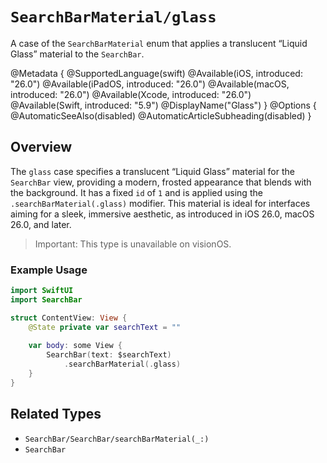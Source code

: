 # ``SearchBarMaterial/glass``

A case of the `SearchBarMaterial` enum that applies a translucent “Liquid Glass” material to the `SearchBar`.

@Metadata {
    @SupportedLanguage(swift)
    @Available(iOS, introduced: "26.0")
    @Available(iPadOS, introduced: "26.0")
    @Available(macOS, introduced: "26.0")
    @Available(Xcode, introduced: "26.0")
    @Available(Swift, introduced: "5.9")
    @DisplayName("Glass")
}
@Options {
    @AutomaticSeeAlso(disabled)
    @AutomaticArticleSubheading(disabled)
}

## Overview

The `glass` case specifies a translucent “Liquid Glass” material for the `SearchBar` view, providing a modern, frosted appearance that blends with the background. It has a fixed `id` of `1` and is applied using the `.searchBarMaterial(.glass)` modifier. This material is ideal for interfaces aiming for a sleek, immersive aesthetic, as introduced in iOS 26.0, macOS 26.0, and later.

> Important: This type is unavailable on visionOS.

### Example Usage
```swift
import SwiftUI
import SearchBar

struct ContentView: View {
    @State private var searchText = ""
    
    var body: some View {
        SearchBar(text: $searchText)
            .searchBarMaterial(.glass)
    }
}
```

## Related Types
- ``SearchBar/SearchBar/searchBarMaterial(_:)``
- ``SearchBar``
